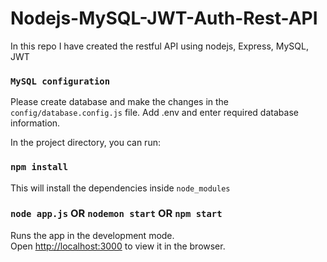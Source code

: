 # Nodejs-MySQL-JWT-Auth-Rest-API

In this repo I have created the restful API using nodejs, Express, MySQL, JWT


### `MySQL configuration`
Please create database and make the changes in the `config/database.config.js` file.
Add .env and enter required database information.

In the project directory, you can run:

### `npm install`

This will install the dependencies inside `node_modules`

### `node app.js` OR `nodemon start` OR `npm start`

Runs the app in the development mode.<br>
Open [http://localhost:3000](http://localhost:3000) to view it in the browser.
